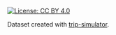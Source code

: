 [![License: CC BY 4.0](https://img.shields.io/badge/License-CC%20BY%204.0-lightgrey.svg)](https://creativecommons.org/licenses/by/4.0/)

Dataset created with [trip-simulator](https://github.com/sharedstreets/trip-simulator).
